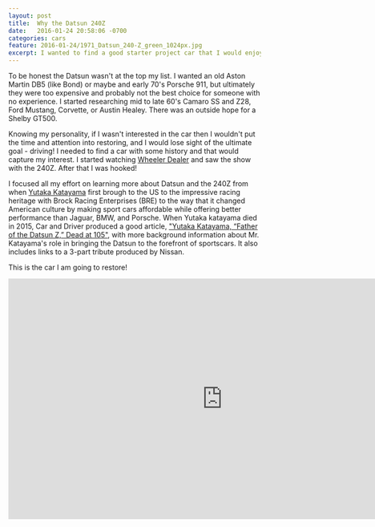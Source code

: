 ```yaml
---
layout: post
title:  Why the Datsun 240Z
date:   2016-01-24 20:58:06 -0700
categories: cars
feature: 2016-01-24/1971_Datsun_240-Z_green_1024px.jpg
excerpt: I wanted to find a good starter project car that I would enjoy driving and be fun to keep around
---
```


To be honest the Datsun wasn't at the top my list.  I wanted an old Aston Martin DB5 (like Bond) or maybe and early 70's Porsche 911, but ultimately they were too expensive and probably not the best choice for someone with no experience.  I started researching mid to late 60's Camaro SS and Z28, Ford Mustang, Corvette, or Austin Healey.  There was an outside hope for a Shelby GT500.  

Knowing my personality, if I wasn't interested in the car then I wouldn't put the time and attention into restoring, and I would lose sight of the ultimate goal - driving!  I needed to find a car with some history and that would capture my interest.  I started watching [Wheeler Dealer](http://wheelerdealers.discoveryuk.com/car/datsun-240z/) and saw the show with the 240Z.  After that I was hooked!

I focused all my effort on learning more about Datsun and the 240Z from when [Yutaka Katayama](https://en.wikipedia.org/wiki/Yutaka_Katayama) first brough to the US to the impressive racing heritage with Brock Racing Enterprises (BRE) to the way that it changed American culture by making sport cars affordable while offering better performance than Jaguar, BMW, and Porsche.  When Yutaka katayama died in 2015, Car and Driver produced a good article, ["Yutaka Katayama, “Father of the Datsun Z,” Dead at 105"](http://blog.caranddriver.com/yutaka-katayama-father-of-the-datsun-z-dead-at-105/), with more background information about Mr. Katayama's role in bringing the Datsun to the forefront of sportscars.  It also includes links to a 3-part tribute produced by Nissan.  

This is the car I am going to restore!

<iframe width="854" height="480" src="https://www.youtube.com/embed/ZNUbQSWwBwc" frameborder="0" gesture="media" allow="encrypted-media" allowfullscreen></iframe>
